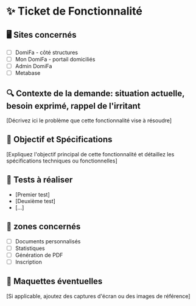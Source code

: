 # ✨ Ticket de Fonctionnalité

## 🖥️ Sites concernés
- [ ] DomiFa - côté structures
- [ ] Mon DomiFa - portail domiciliés
- [ ] Admin DomiFa
- [ ] Metabase

## 🔍 Contexte de la demande: situation actuelle, besoin exprimé, rappel de l'irritant
[Décrivez ici le problème que cette fonctionnalité vise à résoudre]

## 🎯 Objectif et Spécifications
[Expliquez l'objectif principal de cette fonctionnalité et détaillez les spécifications techniques ou fonctionnelles]

## 💯 Tests à réaliser
- [Premier test]
- [Deuxième test]
- [...]

## 📍 zones concernés 
- [ ] Documents personnalisés
- [ ] Statistiques
- [ ] Génération de PDF
- [ ] Inscription

## 📸 Maquettes éventuelles
[Si applicable, ajoutez des captures d'écran ou des images de référence]
